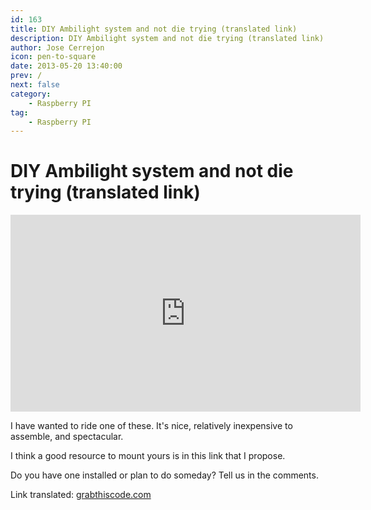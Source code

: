 ```yaml
---
id: 163
title: DIY Ambilight system and not die trying (translated link)
description: DIY Ambilight system and not die trying (translated link)
author: Jose Cerrejon
icon: pen-to-square
date: 2013-05-20 13:40:00
prev: /
next: false
category:
    - Raspberry PI
tag:
    - Raspberry PI
---
```


# DIY Ambilight system and not die trying (translated link)

<iframe width="560" height="315" src="https://www.youtube.com/embed/lT9_RS_bN40" frameborder="0" allowfullscreen></iframe>

I have wanted to ride one of these. It's nice, relatively inexpensive to assemble, and spectacular.

I think a good resource to mount yours is in this link that I propose.

Do you have one installed or plan to do someday? Tell us in the comments.

Link translated: [grabthiscode.com](https://translate.google.com/translate?sl=es&tl=en&js=n&prev=_t&hl=es&ie=UTF-8&eotf=1&u=http%3A%2F%2Fwww.grabthiscode.com%2Fdiy%2Fcomo-montar-tu-sistema-ambilight-en-casa-y-no-morir-en-el-intento%2F)
